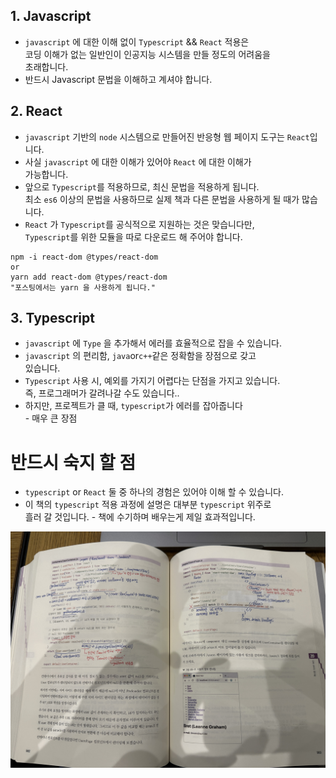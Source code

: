 ## 1. Javascript
* `javascript` 에 대한 이해 없이 `Typescript` && `React` 적용은 <br/> 코딩 이해가 없는 일반인이 인공지능 시스템을 만들 정도의 어려움을 <br/> 초래합니다.
* 반드시 Javascript 문법을 이해하고 계셔야 합니다.   <br/>

## 2. React
* `javascript` 기반의 `node` 시스템으로 만들어진 반응형 웹 페이지 도구는 `React`입니다.
* 사실 `javascript` 에 대한 이해가 있어야 `React` 에 대한 이해가 <br/>가능합니다. 
* 앞으로 `Typescript`를 적용하므로, 최신 문법을 적용하게 됩니다.<br/> 최소 `es6` 이상의 문법을 사용하므로 실제 책과 다른 문법을 사용하게 될 때가 많습니다.
* `React` 가 `Typescript`를 공식적으로 지원하는 것은 맞습니다만, <br/> `Typescript`를 위한 모듈을 따로 다운로드 해 주어야 합니다.
```
npm -i react-dom @types/react-dom
or
yarn add react-dom @types/react-dom
"포스팅에서는 yarn 을 사용하게 됩니다."
```

## 3. Typescript
* `javascript` 에 `Type` 을 추가해서 에러를 효율적으로 잡을 수 있습니다.
* `javascript` 의 편리함, `java`or`c++`같은 정확함을 장점으로 갖고 <br/> 있습니다.
* `Typescript` 사용 시, 예외를 가지기 어렵다는 단점을 가지고 있습니다. <br/> 즉, 프로그래머가 갈려나갈 수도 있습니다..
* 하지만, 프로젝트가 클 때, `typescript`가 에러를 잡아줍니다<br/> - 매우 큰 장점


# 반드시 숙지 할 점
* `typescript` or `React` 둘 중 하나의 경험은 있어야 이해 할 수 있습니다.
* 이 책의 `typescript` 적용 과정에 설명은 대부분 `typescript` 위주로 <br/> 흘러 갈 것입니다. - 책에 수기하며 배우는게 제일 효과적입니다.

![Alt text](../../img/react-img/react-page-exam.png)
